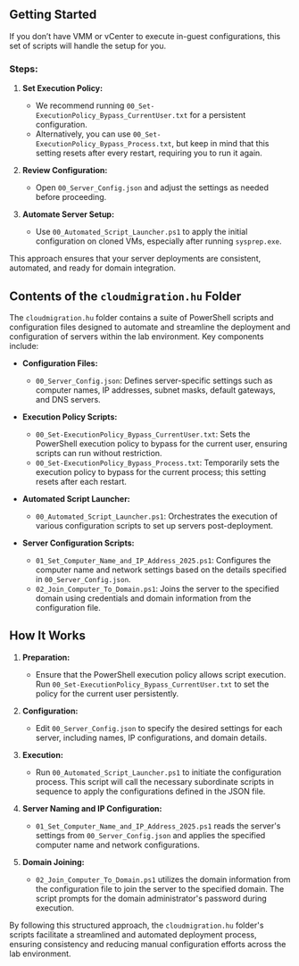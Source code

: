 ## Getting Started

If you don’t have VMM or vCenter to execute in-guest configurations, this set of scripts will handle the setup for you.

### Steps:

1. **Set Execution Policy:**
   - We recommend running `00_Set-ExecutionPolicy_Bypass_CurrentUser.txt` for a persistent configuration.
   - Alternatively, you can use `00_Set-ExecutionPolicy_Bypass_Process.txt`, but keep in mind that this setting resets after every restart, requiring you to run it again.

2. **Review Configuration:**
   - Open `00_Server_Config.json` and adjust the settings as needed before proceeding.

3. **Automate Server Setup:**
   - Use `00_Automated_Script_Launcher.ps1` to apply the initial configuration on cloned VMs, especially after running `sysprep.exe`.

This approach ensures that your server deployments are consistent, automated, and ready for domain integration.

## Contents of the `cloudmigration.hu` Folder

The `cloudmigration.hu` folder contains a suite of PowerShell scripts and configuration files designed to automate and streamline the deployment and configuration of servers within the lab environment. Key components include:

- **Configuration Files:**
  - `00_Server_Config.json`: Defines server-specific settings such as computer names, IP addresses, subnet masks, default gateways, and DNS servers.

- **Execution Policy Scripts:**
  - `00_Set-ExecutionPolicy_Bypass_CurrentUser.txt`: Sets the PowerShell execution policy to bypass for the current user, ensuring scripts can run without restriction.
  - `00_Set-ExecutionPolicy_Bypass_Process.txt`: Temporarily sets the execution policy to bypass for the current process; this setting resets after each restart.

- **Automated Script Launcher:**
  - `00_Automated_Script_Launcher.ps1`: Orchestrates the execution of various configuration scripts to set up servers post-deployment.

- **Server Configuration Scripts:**
  - `01_Set_Computer_Name_and_IP_Address_2025.ps1`: Configures the computer name and network settings based on the details specified in `00_Server_Config.json`.
  - `02_Join_Computer_To_Domain.ps1`: Joins the server to the specified domain using credentials and domain information from the configuration file.

## How It Works

1. **Preparation:**
   - Ensure that the PowerShell execution policy allows script execution. Run `00_Set-ExecutionPolicy_Bypass_CurrentUser.txt` to set the policy for the current user persistently.

2. **Configuration:**
   - Edit `00_Server_Config.json` to specify the desired settings for each server, including names, IP configurations, and domain details.

3. **Execution:**
   - Run `00_Automated_Script_Launcher.ps1` to initiate the configuration process. This script will call the necessary subordinate scripts in sequence to apply the configurations defined in the JSON file.

4. **Server Naming and IP Configuration:**
   - `01_Set_Computer_Name_and_IP_Address_2025.ps1` reads the server's settings from `00_Server_Config.json` and applies the specified computer name and network configurations.

5. **Domain Joining:**
   - `02_Join_Computer_To_Domain.ps1` utilizes the domain information from the configuration file to join the server to the specified domain. The script prompts for the domain administrator's password during execution.

By following this structured approach, the `cloudmigration.hu` folder's scripts facilitate a streamlined and automated deployment process, ensuring consistency and reducing manual configuration efforts across the lab environment.
